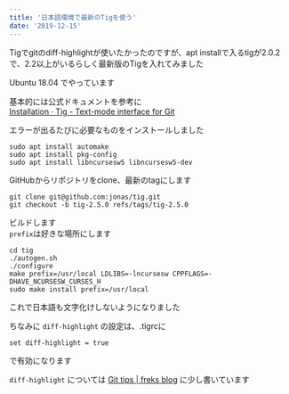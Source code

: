 ```yaml
---
title: '日本語環境で最新のTigを使う'
date: '2019-12-15'
---
```


Tigでgitのdiff-highlightが使いたかったのですが、apt installで入るtigが2.0.2で、2.2以上がいるらしく最新版のTigを入れてみました

Ubuntu 18.04 でやっています

基本的には公式ドキュメントを参考に  
[Installation · Tig \- Text\-mode interface for Git](https://jonas.github.io/tig/INSTALL.html)

エラーが出るたびに必要なものをインストールしました

```
sudo apt install automake
sudo apt install pkg-config
sudo apt install libncursesw5 libncursesw5-dev
```

GitHubからリポジトリをclone、最新のtagにします

```
git clone git@github.com:jonas/tig.git
git checkout -b tig-2.5.0 refs/tags/tig-2.5.0
```

ビルドします  
`prefix`は好きな場所にします  

```
cd tig
./autogen.sh
./configure
make prefix=/usr/local LDLIBS=-lncursesw CPPFLAGS=-DHAVE_NCURSESW_CURSES_H
sudo make install prefix=/usr/local
```

これで日本語も文字化けしないようになりました

ちなみに `diff-highlight` の設定は、.tigrcに

```
set diff-highlight = true
```

で有効になります

`diff-highlight` については [Git tips \| freks blog](https://blog.freks.jp/git/) に少し書いています

